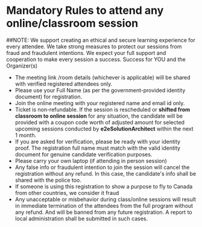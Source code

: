 
# Mandatory Rules to attend any online/classroom session

##NOTE:
We support creating an ethical and secure learning experience for every attendee. We take strong measures to protect our sessions from fraud and fraudulent intentions. We expect your full support and cooperation to make every session a success. Success for YOU and the Organizer(s)

- The meeting link /room details (whichever is applicable) will be shared with verified registered attendees only.
- Please use your Full Name (as per the government-provided identity document) for registration.
- Join the online meeting with your registered name and email id only.
- Ticket is non-refundable.  If the session is rescheduled or **shifted from classroom to online session** for any situation, the candidate will be provided with a coupon code worth of adjusted amount for selected upcoming sessions conducted by **e2eSolutionArchitect** within the next 1 month. 
- If you are asked for verification, please be ready with your identity proof. The registration full name must match with the valid identity document for genuine candidate verification purposes. 
- Please carry your own laptop (if attending in person session)
- Any false info or fraudulent intention to join the session will cancel the registration without any refund. In this case, the candidate's info shall be shared with the police too.
- If someone is using this registration to show a purpose to fly to Canada from other countries, we consider it fraud
- Any unacceptable or misbehavior during class/online sessions will result in immediate termination of the attendees from the full program without any refund. And will be banned from any future registration. A report to local administration shall be submitted in such cases.

